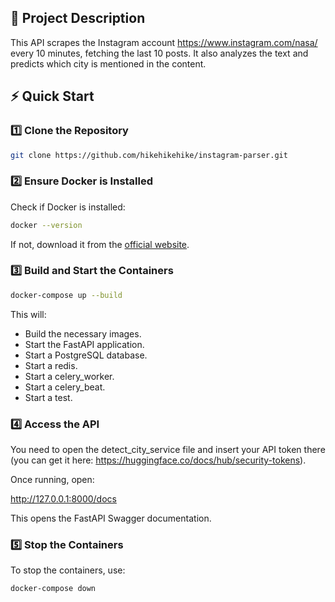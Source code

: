 ## 📌 Project Description
This API scrapes the Instagram account https://www.instagram.com/nasa/ every 10 minutes, fetching the last 10 posts.
It also analyzes the text and predicts which city is mentioned in the content.

## ⚡ Quick Start

### 1️⃣ Clone the Repository
```bash
git clone https://github.com/hikehikehike/instagram-parser.git
```

### 2️⃣ Ensure Docker is Installed
Check if Docker is installed:
```bash
docker --version
```
If not, download it from the [official website](https://www.docker.com/).

### 3️⃣ Build and Start the Containers

```bash
docker-compose up --build
```
This will:
* 	Build the necessary images.
* 	Start the FastAPI application.
* 	Start a PostgreSQL database.
*   Start a redis.
*   Start a celery_worker.
*   Start a celery_beat.
*   Start a test.

### 4️⃣ Access the API

You need to open the detect_city_service file and insert your API token there (you can get it here: https://huggingface.co/docs/hub/security-tokens).

Once running, open:

http://127.0.0.1:8000/docs

This opens the FastAPI Swagger documentation.

### 5️⃣ Stop the Containers
To stop the containers, use:

```bash
docker-compose down
```
